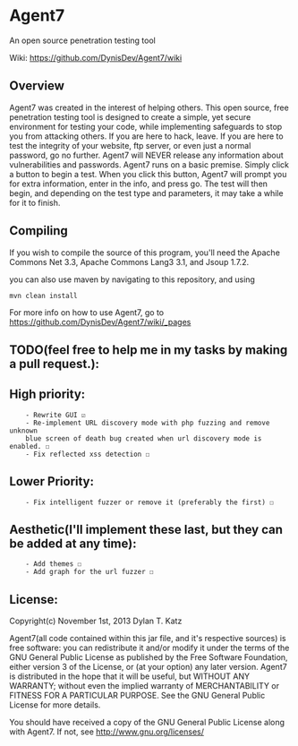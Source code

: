 Agent7
======
An open source penetration testing tool

Wiki: https://github.com/DynisDev/Agent7/wiki  


**Overview**
 --------
Agent7 was created in the interest of helping others. This open source, free penetration testing tool is designed to create a simple, yet secure environment for testing your code, while implementing safeguards to stop you from attacking others. If you are here to hack, leave. If you are here to test the integrity of your website, ftp server, or even just a normal password, go no further. Agent7 will NEVER release any information about vulnerabilities and passwords. Agent7 runs on a basic premise. Simply click a button to begin a test. When you click this button, Agent7 will prompt you for extra information, enter in the info, and press go. The test will then begin, and depending on the test type and parameters, it may take a while for it to finish.  


**Compiling**
 -----------
If you wish to compile the source of this program, you'll need the Apache Commons Net 3.3, Apache Commons Lang3 3.1, and Jsoup 1.7.2.
    
you can also use maven by navigating to this repository, and using 
    
    mvn clean install
    
    
For more info on how to use Agent7, go to https://github.com/DynisDev/Agent7/wiki/_pages  



**TODO**(feel free to help me in my tasks by making a pull request.):
 ------
   High priority:  
   -------------- 
        - Rewrite GUI ☑   
        - Re-implement URL discovery mode with php fuzzing and remove unknown  
        blue screen of death bug created when url discovery mode is enabled. ☐   
        - Fix reflected xss detection ☐   
   Lower Priority:  
   --------------  
        - Fix intelligent fuzzer or remove it (preferably the first) ☐   
   Aesthetic(I'll implement these last, but they can be added at any time):
   -------------- 
        - Add themes ☐   
        - Add graph for the url fuzzer ☐   
        
        

**License:**
  ----
  Copyright(c) November 1st, 2013 Dylan T. Katz
  
  Agent7(all code contained within this jar file, and it's respective sources)
  is free software: you can redistribute it and/or modify it under the terms of
  the GNU General Public License as published by the Free Software Foundation,
  either version 3 of the License, or (at your option) any later version.
  Agent7 is distributed in the hope that it will be useful, but WITHOUT ANY
  WARRANTY; without even the implied warranty of MERCHANTABILITY or FITNESS FOR
  A PARTICULAR PURPOSE. See the GNU General Public License for more details.
  
  You should have received a copy of the GNU General Public License along with
  Agent7. If not, see http://www.gnu.org/licenses/
